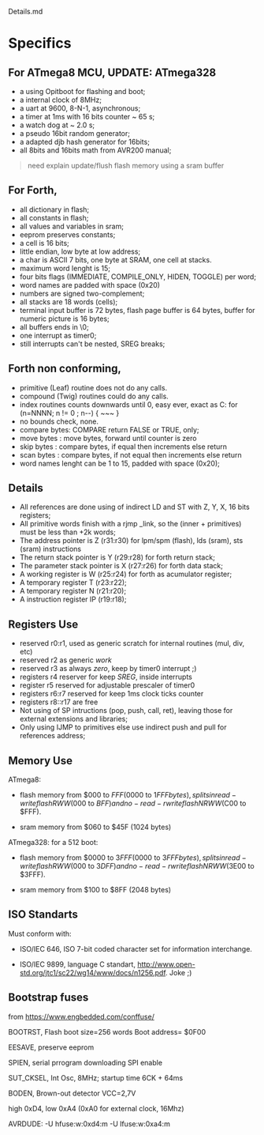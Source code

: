 Details.md

# Specifics

## For ATmega8 MCU,  UPDATE: ATmega328

- a using Opitboot for flashing and boot;
- a internal clock of 8MHz;
- a uart at 9600, 8-N-1, asynchronous;
- a timer at 1ms with 16 bits counter  ~ 65 s;
- a watch dog at ~ 2.0 s;
- a pseudo 16bit random generator; 
- a adapted djb hash generator for 16bits;
- all 8bits and 16bits math from AVR200 manual;
    
> need explain update/flush flash memory using a sram buffer

## For Forth,

- all dictionary in flash;
- all constants in flash;
- all values and variables in sram;
- eeprom preserves constants;
- a cell is 16 bits;
- little endian, low byte at low address;
- a char is ASCII 7 bits, one byte at SRAM, one cell at stacks.
- maximum word lenght is 15;
- four bits flags (IMMEDIATE, COMPILE_ONLY, HIDEN, TOGGLE) per word;
- word names are padded with space (0x20)
- numbers are signed two-complement;
- all stacks are 18 words (cells);
- terminal input buffer is 72 bytes, flash page buffer is 64 bytes, buffer for numeric picture is 16 bytes;
- all buffers ends in \0;
- one interrupt as timer0;
- still interrupts can't be nested, SREG breaks;
  
## Forth non conforming,

- primitive (Leaf) routine does not do any calls. 
- compound (Twig) routines could do any calls.
- index routines counts downwards until 0, easy ever, exact as C: for (n=NNNN; n != 0 ; n--) { ~~~ }
- no bounds check, none.
- compare bytes: COMPARE return FALSE or TRUE, only;
- move bytes : move bytes, forward until counter is zero
- skip bytes : compare bytes, if equal then increments else return
- scan bytes : compare bytes, if not equal then increments else return
- word names lenght can be 1 to 15, padded with space (0x20);

## Details
    
- All references are done using of indirect LD and ST with Z, Y, X, 16 bits registers;   
- All primitive words finish with a rjmp _link, so the (inner + primitives) must be less than +2k words;
- The address pointer is Z (r31:r30) for lpm/spm (flash), lds (sram), sts (sram) instructions
- The return stack pointer is Y (r29:r28) for forth return stack;
- The parameter stack pointer is X (r27:r26) for forth data stack;
- A working register is W (r25:r24) for forth as acumulator register;
- A temporary register T (r23:r22);
- A temporary register N (r21:r20);
- A instruction register IP (r19:r18);

## Registers Use

- reserved r0:r1, used as generic scratch for internal routines (mul, div, etc)
- reserved r2 as generic _work_ 
- reserved r3 as always _zero_, keep by timer0 interrupt ;)
- registers r4 reserver for keep _SREG_, inside interrupts
- register r5 reserved for adjustable prescaler of timer0
- registers r6:r7 reserved for keep 1ms clock ticks counter
- registers r8::r17 are free
- Not using of SP intructions (pop, push, call, ret), leaving those for external extensions and libraries;
- Only using IJMP to primitives else use indirect push and pull for references address;

## Memory Use

ATmega8:

- flash memory from $000 to $FFF ($0000 to $1FFF bytes), splits in read-write flash RWW($000 to $BFF) and no-read-rwrite flash NRWW($C00 to $FFF).

- sram memory from $060 to $45F (1024 bytes)

ATmega328:
        for a 512 boot:
- flash memory from $0000 to $3FFF ($0000 to $3FFF bytes), splits in read-write flash RWW($000 to $3DFF) and no-read-rwrite flash NRWW($3E00 to $3FFF).

- sram memory from $100 to $8FF (2048 bytes)

## ISO Standarts

Must conform with:

- ISO/IEC 646, ISO 7-bit coded character set for information interchange.

- ISO/IEC 9899, language C standart, http://www.open-std.org/jtc1/sc22/wg14/www/docs/n1256.pdf. Joke ;)


## Bootstrap fuses

from https://www.engbedded.com/conffuse/

BOOTRST, Flash boot size=256 words Boot address= $0F00

EESAVE, preserve eeprom

SPIEN, serial prrogram downloading SPI enable

SUT_CKSEL, Int Osc, 8MHz; startup time 6CK + 64ms

BODEN, Brown-out detector VCC=2,7V

high 0xD4, low  0xA4 (0xA0 for external clock, 16Mhz)

AVRDUDE:
-U hfuse:w:0xd4:m -U lfuse:w:0xa4:m

